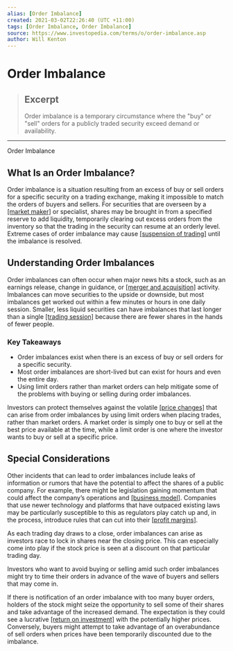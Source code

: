 ```yaml
---
alias: [Order Imbalance]
created: 2021-03-02T22:26:40 (UTC +11:00)
tags: [Order Imbalance, Order Imbalance]
source: https://www.investopedia.com/terms/o/order-imbalance.asp
author: Will Kenton
---
```


# Order Imbalance

> ## Excerpt
> Order imbalance is a temporary circumstance where the "buy" or "sell" orders for a publicly traded security exceed demand or availability.

---

Order Imbalance
## What Is an Order Imbalance?

Order imbalance is a situation resulting from an excess of buy or sell orders for a specific security on a trading exchange, making it impossible to match the orders of buyers and sellers. For securities that are overseen by a [[market maker]](https://www.investopedia.com/terms/m/marketmaker.asp) or specialist, shares may be brought in from a specified reserve to add liquidity, temporarily clearing out excess orders from the inventory so that the trading in the security can resume at an orderly level. Extreme cases of order imbalance may cause [[suspension of trading]](https://www.investopedia.com/terms/s/suspended_trading.asp) until the imbalance is resolved.

## Understanding Order Imbalances

Order imbalances can often occur when major news hits a stock, such as an earnings release, change in guidance, or [[merger and acquisition]](https://www.investopedia.com/terms/m/mergersandacquisitions.asp) activity. Imbalances can move securities to the upside or downside, but most imbalances get worked out within a few minutes or hours in one daily session. Smaller, less liquid securities can have imbalances that last longer than a single [[trading session]](https://www.investopedia.com/terms/t/tradingsession.asp) because there are fewer shares in the hands of fewer people.

### Key Takeaways

-   Order imbalances exist when there is an excess of buy or sell orders for a specific security.
-   Most order imbalances are short-lived but can exist for hours and even the entire day.
-   Using limit orders rather than market orders can help mitigate some of the problems with buying or selling during order imbalances.

Investors can protect themselves against the volatile [[price changes]](https://www.investopedia.com/terms/p/price-change.asp) that can arise from order imbalances by using limit orders when placing trades, rather than market orders. A market order is simply one to buy or sell at the best price available at the time, while a limit order is one where the investor wants to buy or sell at a specific price.

## Special Considerations

Other incidents that can lead to order imbalances include leaks of information or rumors that have the potential to affect the shares of a public company. For example, there might be legislation gaining momentum that could affect the company’s operations and [[business model]](https://www.investopedia.com/terms/b/businessmodel.asp). Companies that use newer technology and platforms that have outpaced existing laws may be particularly susceptible to this as regulators play catch up and, in the process, introduce rules that can cut into their [[profit margins]](https://www.investopedia.com/terms/p/profitmargin.asp).

As each trading day draws to a close, order imbalances can arise as investors race to lock in shares near the closing price. This can especially come into play if the stock price is seen at a discount on that particular trading day.

Investors who want to avoid buying or selling amid such order imbalances might try to time their orders in advance of the wave of buyers and sellers that may come in.

If there is notification of an order imbalance with too many buyer orders, holders of the stock might seize the opportunity to sell some of their shares and take advantage of the increased demand. The expectation is they could see a lucrative [[return on investment]](https://www.investopedia.com/terms/r/returnoninvestment.asp) with the potentially higher prices. Conversely, buyers might attempt to take advantage of an overabundance of sell orders when prices have been temporarily discounted due to the imbalance.
